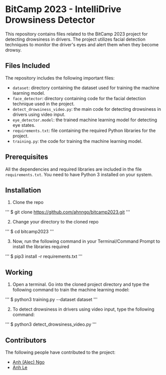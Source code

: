 # BitCamp 2023 - IntelliDrive Drowsiness Detector

This repository contains files related to the BitCamp 2023 project for detecting drowsiness in drivers. The project utilizes facial detection techniques to monitor the driver's eyes and alert them when they become drowsy.

## Files Included

The repository includes the following important files:

- `dataset`: directory containing the dataset used for training the machine learning model.
- `face_detector`: directory containing code for the facial detection technique used in the project.
- `detect_drowsiness_video.py`: the main code for detecting drowsiness in drivers using video input.
- `eye_detector.model`: the trained machine learning model for detecting eye states.
- `requirements.txt`: file containing the required Python libraries for the project.
- `training.py`: the code for training the machine learning model.

## Prerequisites

All the dependencies and required libraries are included in the file `requirements.txt`. You need to have Python 3 installed on your system.

## Installation

1. Clone the repo

'''
$ git clone https://github.com/ahnngo/bitcamp2023.git
'''

2. Change your directory to the cloned repo 

'''
$ cd bitcamp2023
'''

3. Now, run the following command in your Terminal/Command Prompt to install the libraries required

'''
$ pip3 install -r requirements.txt
'''

## Working

1. Open a terminal. Go into the cloned project directory and type the following command to train the machine learning model:

'''
$ python3 training.py --dataset dataset
'''

2. To detect drowsiness in drivers using video input, type the following command:

'''
$ python3 detect_drowsiness_video.py
'''

## Contributors

The following people have contributed to the project:

- [Anh (Alec) Ngo](https://github.com/ahnngo)
- [Anh Le](https://github.com/anhle1008)
